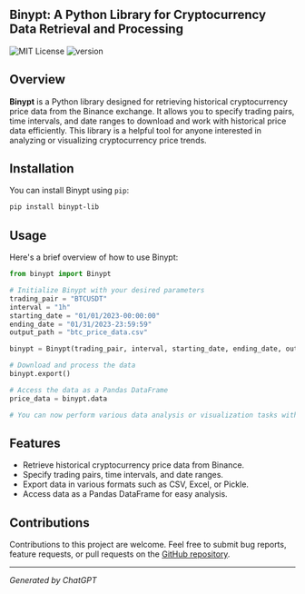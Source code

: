 ## Binypt: A Python Library for Cryptocurrency Data Retrieval and Processing

![MIT License](https://img.shields.io/badge/license-MIT-blue.svg)
![version](https://img.shields.io/badge/version-1.3.7-white?labelColor=purple&style=flat)

## Overview

**Binypt** is a Python library designed for retrieving historical cryptocurrency price data from the Binance exchange. It allows you to specify trading pairs, time intervals, and date ranges to download and work with historical price data efficiently. This library is a helpful tool for anyone interested in analyzing or visualizing cryptocurrency price trends.

## Installation

You can install Binypt using `pip`:

```bash
pip install binypt-lib
```

## Usage

Here's a brief overview of how to use Binypt:

```python
from binypt import Binypt

# Initialize Binypt with your desired parameters
trading_pair = "BTCUSDT"
interval = "1h"
starting_date = "01/01/2023-00:00:00"
ending_date = "01/31/2023-23:59:59"
output_path = "btc_price_data.csv"

binypt = Binypt(trading_pair, interval, starting_date, ending_date, output_path)

# Download and process the data
binypt.export()

# Access the data as a Pandas DataFrame
price_data = binypt.data

# You can now perform various data analysis or visualization tasks with the price_data DataFrame
```

## Features

- Retrieve historical cryptocurrency price data from Binance.
- Specify trading pairs, time intervals, and date ranges.
- Export data in various formats such as CSV, Excel, or Pickle.
- Access data as a Pandas DataFrame for easy analysis.

## Contributions

Contributions to this project are welcome. Feel free to submit bug reports, feature requests, or pull requests on the [GitHub repository](https://github.com/iliatayefi/Binypt).

---

*Generated by ChatGPT*
